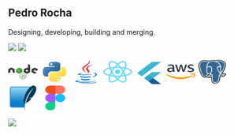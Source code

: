 <h2>Pedro Rocha</h2> 
<p>Designing, developing, building and merging.</p>
<p></p>
<a href="https://www.linkedin.com/in/pedro-m-rocha" target="_blank"><img src="https://img.shields.io/badge/-LinkedIn-000000?&style=for-the-badge&logo=linkedin&logoColor=blue"></a>
<a href = "mailto:pedromrochas@outlook.com" target="_blank"><img src="https://img.shields.io/badge/Email-000000?style=for-the-badge&logo=gmail&logoColor=D14836"></a>
<div align="left">
    <p></p>
    <a href="https://www.nodejs.org/" target="_blank"><img height="50" width="60" src="https://github.com/devicons/devicon/blob/master/icons/nodejs/nodejs-original-wordmark.svg"></a>
    <a href="https://www.python.org" target="_blank"><img height="50" width="60" src="https://github.com/devicons/devicon/blob/master/icons/python/python-original.svg"></a>
    <a href="https://www.java.com/" target="_blank"><img height="50" width="60" src="https://github.com/devicons/devicon/blob/master/icons/java/java-original.svg"></a>
    <a href="https://www.react.dev/" target="_blank"><img height="50" width="60" src="https://github.com/devicons/devicon/blob/master/icons/react/react-original.svg"></a>
    <a href="https://www.flutter.dev/" target="_blank"><img height="45" width="60" src="https://github.com/devicons/devicon/blob/master/icons/flutter/flutter-original.svg"></a>
    <a href="https://www.aws.amazon.com/" target="_blank"><img height="50" width="60" src="https://github.com/devicons/devicon/blob/master/icons/amazonwebservices/amazonwebservices-original-wordmark.svg"></a>
    <a href="https://www.postgresql.org/" target="_blank"><img height="50" width="60" src="https://github.com/devicons/devicon/blob/master/icons/postgresql/postgresql-original.svg"></a>
    <a href="https://www.sqlite.org" target="_blank"><img height="50" width="60" src="https://github.com/devicons/devicon/blob/master/icons/sqlite/sqlite-original.svg"></a>
    <a href="https://www.figma.com/" target="_blank"><img height="50" width="60" src="https://github.com/devicons/devicon/blob/master/icons/figma/figma-original.svg"></a>
</div>
<p>
    <div align="left">
        <a href="https://github-profile-summary-cards.vercel.app/api/cards/stats?username=pedrorochaosx&theme=github_dark" target="_blank"><img src="https://github-profile-summary-cards.vercel.app/api/cards/stats?username=pedrorochaosx&theme=github_dark"></a>
    </div>
</p>    
